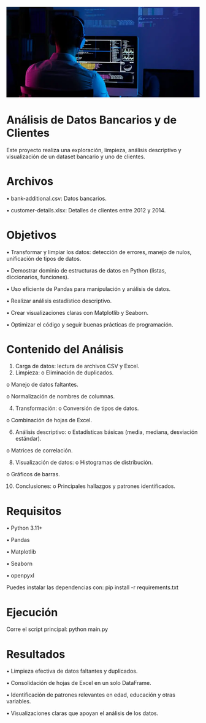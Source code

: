 ![Foto ciencia de los datos.webp](https://github.com/Elimntero/Proyecto-EDA-con-Python/blob/main/Foto%20ciencia%20de%20los%20datos.webp)
# Análisis de Datos Bancarios y de Clientes
Este proyecto realiza una exploración, limpieza, análisis descriptivo y visualización de un dataset bancario y uno de clientes.

# Archivos
•	bank-additional.csv: Datos bancarios.

•	customer-details.xlsx: Detalles de clientes entre 2012 y 2014.

# Objetivos
•	Transformar y limpiar los datos: detección de errores, manejo de nulos, unificación de tipos de datos.

•	Demostrar dominio de estructuras de datos en Python (listas, diccionarios, funciones).

•	Uso eficiente de Pandas para manipulación y análisis de datos.

•	Realizar análisis estadístico descriptivo.

•	Crear visualizaciones claras con Matplotlib y Seaborn.

•	Optimizar el código y seguir buenas prácticas de programación.

# Contenido del Análisis
1.	Carga de datos: lectura de archivos CSV y Excel.
2.	Limpieza:
o	Eliminación de duplicados.

o	Manejo de datos faltantes.

o	Normalización de nombres de columnas.

4.	Transformación:
o	Conversión de tipos de datos.

o	Combinación de hojas de Excel.

6.	Análisis descriptivo:
o	Estadísticas básicas (media, mediana, desviación estándar).

o	Matrices de correlación.

8.	Visualización de datos:
o	Histogramas de distribución.

o	Gráficos de barras.

10.	Conclusiones:
o	Principales hallazgos y patrones identificados.

# Requisitos
•	Python 3.11+

•	Pandas

•	Matplotlib

•	Seaborn

•	openpyxl

Puedes instalar las dependencias con:
pip install -r requirements.txt

# Ejecución
Corre el script principal:
python main.py

# Resultados
•	Limpieza efectiva de datos faltantes y duplicados.

•	Consolidación de hojas de Excel en un solo DataFrame.

•	Identificación de patrones relevantes en edad, educación y otras variables.

•	Visualizaciones claras que apoyan el análisis de los datos.


